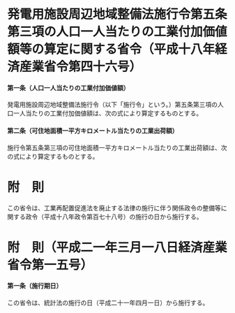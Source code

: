 # 発電用施設周辺地域整備法施行令第五条第三項の人口一人当たりの工業付加価値額等の算定に関する省令（平成十八年経済産業省令第四十六号）
#### 第一条（人口一人当たりの工業付加価値額）
発電用施設周辺地域整備法施行令（以下「施行令」という。）第五条第三項の人口一人当たりの工業付加価値額は、次の式により算定するものとする。
#### 第二条（可住地面積一平方キロメートル当たりの工業出荷額）
施行令第五条第三項の可住地面積一平方キロメートル当たりの工業出荷額は、次の式により算定するものとする。
# 附　則
この省令は、工業再配置促進法を廃止する法律の施行に伴う関係政令の整備等に関する政令（平成十八年政令第百七十八号）の施行の日から施行する。
# 附　則（平成二一年三月一八日経済産業省令第一五号）
#### 第一条（施行期日）
この省令は、統計法の施行の日（平成二十一年四月一日）から施行する。
